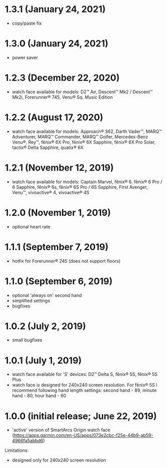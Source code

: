 # 1.3.1 (January 24, 2021)
* copy/paste fix

# 1.3.0 (January 24, 2021)
* power saver

# 1.2.3 (December 22, 2020)
* watch face available for models: D2™ Air, Descent™ Mk2 / Descent™ Mk2i, Forerunner® 745, Venu® Sq. Music Edition

# 1.2.2 (August 17, 2020)
* watch face available for models: Approach® S62, Darth Vader™, MARQ™ Adventurer, MARQ™ Commander, MARQ™ Golfer, Mercedes-Benz Venu®, Rey™, fēnix® 6X Pro, fēnix® 6X Sapphire, fēnix® 6X Pro Solar, tactix® Delta Sapphire, quatix® 6X

# 1.2.1 (November 12, 2019)
* watch face available for models: Captain Marvel, fēnix® 6, fēnix® 6 Pro / 6 Sapphire, fēnix® 6s, fēnix® 6S Pro / 6S Sapphire, First Avenger, Venu™, vívoactive® 4, vívoactive® 4S

# 1.2.0 (November 1, 2019)
* optional heart rate

# 1.1.1 (September 7, 2019)
* hotfix for Forerunner® 245 (does not support floors)

# 1.1.0 (September 6, 2019)
* optional 'always on' second hand
* simplified settings
* bugfixes

# 1.0.2 (July 2, 2019)
* small bugfixes

# 1.0.1 (July 1, 2019)
* watch face available for 'S' devices: D2™ Delta S, fēnix® 5S, fēnix® 5S Plus
* watch face is designed for 240x240 screen resolution. For fēnix® 5S I recommend following hand length settings: second hand - 89, minute hand - 80, hour hand - 60

# 1.0.0 (initial release; June 22, 2019)
* 'active' version of SmartArcs Origin watch face (https://apps.garmin.com/en-US/apps/073e2cbc-f25e-44b9-ab59-4966fa5abbd6)

Limitations:
* designed only for 240x240 screen resolution
